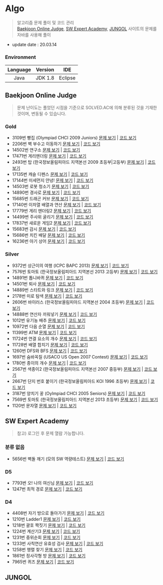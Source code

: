 # Algo
>알고리즘 문제 풀이 및 코드 관리  
>[Baekjoon Online Judge](https://www.acmicpc.net/), [SW Expert Academy](https://swexpertacademy.com/main/main.do), [JUNGOL](http://www.jungol.co.kr/) 사이트의 문제를 자바를 사용해 풀이
* update date : 20.03.14

### Environment
|Language|Version|IDE|
|:---:|:---:|:---:|
|Java|JDK 1.8|Eclipse|


## Baekjoon Online Judge
> 문제 난이도는 풀었던 시점을 기준으로 SOLVED.AC에 의해 분류된 것을 기재한 것이며, 변동될 수 있습니다.

### Gold
* 3109번 빵집 (Olympiad CHCI 2009 Juniors) [문제 보기](https://www.acmicpc.net/problem/3109) | [코드 보기](https://github.com/rodash3/Algo/blob/master/baekjoon/gold/BJ_3109_G2_%EB%B9%B5%EC%A7%91.java)
* 2206번 벽 부수고 이동하기 [문제 보기](https://www.acmicpc.net/problem/2206) | [코드 보기](https://github.com/rodash3/Algo/blob/master/baekjoon/gold/BJ_2206_G4_%EB%B2%BD%EB%B6%80%EC%88%98%EA%B3%A0%EC%9D%B4%EB%8F%99%ED%95%98%EA%B8%B0.java)
* 14502번 연구소 [문제 보기](https://www.acmicpc.net/problem/14502) | [코드 보기](https://github.com/rodash3/Algo/blob/master/baekjoon/gold/BJ_14502_G5_%EC%97%B0%EA%B5%AC%EC%86%8C.java)
* 17471번 게리맨더링 [문제 보기](https://www.acmicpc.net/problem/17471) | [코드 보기](https://github.com/rodash3/Algo/blob/master/baekjoon/gold/BJ_17471_G5_%EA%B2%8C%EB%A6%AC%EB%A7%A8%EB%8D%94%EB%A7%81.java)
* 2493번 탑 (한국정보올림피아드 지역본선 2009 초등부|고등부) [문제 보기](https://www.acmicpc.net/problem/2493) | [코드 보기](https://github.com/rodash3/Algo/blob/master/baekjoon/gold/BJ_2493_G5_%ED%83%91.java)
* 17135번 캐슬 디펜스 [문제 보기](https://www.acmicpc.net/problem/17135) | [코드 보기](https://github.com/rodash3/Algo/blob/master/baekjoon/gold/BJ_17135_G4_%EC%BA%90%EC%8A%AC%EB%94%94%ED%8E%9C%EC%8A%A4.java)
* 17144번 미세먼지 안녕! [문제 보기](https://www.acmicpc.net/problem/17144) | [코드 보기](https://github.com/rodash3/Algo/blob/master/baekjoon/gold/BJ_17144_G5_%EB%AF%B8%EC%84%B8%EB%A8%BC%EC%A7%80%EC%95%88%EB%85%95.java)
* 14503번 로봇 청소기 [문제 보기](https://www.acmicpc.net/problem/14503) | [코드 보기](https://github.com/rodash3/Algo/blob/master/baekjoon/gold/BJ_14503_G5_%EB%A1%9C%EB%B4%87%EC%B2%AD%EC%86%8C%EA%B8%B0.java)
* 14890번 경사로 [문제 보기](https://www.acmicpc.net/problem/14890) | [코드 보기](https://github.com/rodash3/Algo/blob/master/baekjoon/gold/BJ_14890_G4_%EA%B2%BD%EC%82%AC%EB%A1%9C.java)
* 15685번 드래곤 커브 [문제 보기](https://www.acmicpc.net/problem/15685) | [코드 보기](https://github.com/rodash3/Algo/blob/master/baekjoon/gold/BJ_15685_G4_%EB%93%9C%EB%9E%98%EA%B3%A4%EC%BB%A4%EB%B8%8C.java)
* 17140번 이차열 배열과 연산 [문제 보기](https://www.acmicpc.net/problem/17140) | [코드 보기](https://github.com/rodash3/Algo/blob/master/baekjoon/gold/BJ_17140_G4_%EC%9D%B4%EC%B0%A8%EC%97%B4%EB%B0%B0%EC%97%B4%EA%B3%BC%EC%97%B0%EC%82%B0.java)
* 17779번 게리 맨더링2 [문제 보기](https://www.acmicpc.net/problem/17779) | [코드 보기](https://github.com/rodash3/Algo/blob/master/baekjoon/gold/BJ_17779_G4_%EA%B2%8C%EB%A6%AC%EB%A7%A8%EB%8D%94%EB%A7%812.java)
* 14499번 주사위 굴리기 [문제 보기](https://www.acmicpc.net/problem/14499) | [코드 보기](https://github.com/rodash3/Algo/blob/master/baekjoon/gold/BJ_14499_G5_%EC%A3%BC%EC%82%AC%EC%9C%84%EA%B5%B4%EB%A6%AC%EA%B8%B0.java)
* 17837번 새로운 게임2 [문제 보기](https://www.acmicpc.net/problem/17837) | [코드 보기](https://github.com/rodash3/Algo/blob/master/baekjoon/gold/BJ_17837_G2_%EC%83%88%EB%A1%9C%EC%9A%B4%EA%B2%8C%EC%9E%842.java)
* 15683번 감시 [문제 보기](https://www.acmicpc.net/problem/15683) | [코드 보기](https://github.com/rodash3/Algo/blob/master/baekjoon/gold/BJ_15683_G5_%EA%B0%90%EC%8B%9C.java)
* 15686번 치킨 배달 [문제 보기](https://www.acmicpc.net/problem/15686) | [코드 보기](https://github.com/rodash3/Algo/blob/master/baekjoon/gold/BJ_15686_G5_%EC%B9%98%ED%82%A8%EB%B0%B0%EB%8B%AC.java)
* 16236번 아기 상어 [문제 보기](https://www.acmicpc.net/problem/16236) | [코드 보기](https://github.com/rodash3/Algo/blob/master/baekjoon/gold/BJ_16236_G5_%EC%95%84%EA%B8%B0%EC%83%81%EC%96%B4.java)


### Silver
* 9372번 상근이의 여행 (ICPC BAPC 2013) [문제 보기](https://www.acmicpc.net/problem/9372) | [코드 보기](https://github.com/rodash3/Algo/blob/master/baekjoon/silver/BJ_9372_S3_%EC%83%81%EA%B7%BC%EC%9D%B4%EC%9D%98%EC%97%AC%ED%96%89.java)
* 7576번 토마토 (한국정보올림피아드 지역본선 2013 고등부) [문제 보기](https://www.acmicpc.net/problem/7576) | [코드 보기](https://github.com/rodash3/Algo/blob/master/baekjoon/silver/BJ_7576_S1_%ED%86%A0%EB%A7%88%ED%86%A0.java)
* 14891번 톱니바퀴 [문제 보기](https://www.acmicpc.net/problem/14891) | [코드 보기](https://github.com/rodash3/Algo/blob/master/baekjoon/silver/BJ_14891_S1_%ED%86%B1%EB%8B%88%EB%B0%94%ED%80%B4.java)
* 14501번 퇴사 [문제 보기](https://www.acmicpc.net/problem/14501) | [코드 보기](https://github.com/rodash3/Algo/blob/master/baekjoon/silver/BJ_14501_S4_%ED%87%B4%EC%82%AC.java)
* 14889번 스타트와 링크 [문제 보기](https://www.acmicpc.net/problem/14889) | [코드 보기](https://github.com/rodash3/Algo/blob/master/baekjoon/silver/BJ_14889_S3_%EC%8A%A4%ED%83%80%ED%8A%B8%EC%99%80%EB%A7%81%ED%81%AC.java)
* 2178번 미로 탐색 [문제 보기](https://www.acmicpc.net/problem/2178) | [코드 보기](https://github.com/rodash3/Algo/blob/master/baekjoon/silver/BJ_2178_S1_%EB%AF%B8%EB%A1%9C%ED%83%90%EC%83%89.java)
* 2606번 바이러스 (한국정보올림피아드 지역본선 2004 초등부) [문제 보기](https://www.acmicpc.net/problem/2606) | [코드 보기](https://github.com/rodash3/Algo/blob/master/baekjoon/silver/BJ_2606_S2_%EB%B0%94%EC%9D%B4%EB%9F%AC%EC%8A%A4.java)
* 14888번 연산자 끼워넣기 [문제 보기](https://www.acmicpc.net/problem/14888) | [코드 보기](https://github.com/rodash3/Algo/blob/master/baekjoon/silver/BJ_14888_S1_%EC%97%B0%EC%82%B0%EC%9E%90%EB%81%BC%EC%9B%8C%EB%84%A3%EA%B8%B0.java)
* 1012번 유기농 배추 [문제 보기](https://www.acmicpc.net/problem/1012) | [코드 보기](https://github.com/rodash3/Algo/blob/master/baekjoon/silver/BJ_1012_S1_%EC%9C%A0%EA%B8%B0%EB%86%8D%EB%B0%B0%EC%B6%94.java)
* 10972번 다음 순열 [문제 보기](https://www.acmicpc.net/problem/10972) | [코드 보기](https://github.com/rodash3/Algo/blob/master/baekjoon/silver/BJ_10972_S4_%EB%8B%A4%EC%9D%8C%EC%88%9C%EC%97%B4.java)
* 11399번 ATM [문제 보기](https://www.acmicpc.net/problem/11399) | [코드 보기](https://github.com/rodash3/Algo/blob/master/baekjoon/silver/BJ_11399_S3_ATM.java)
* 11724번 연결 요소의 개수 [문제 보기](https://www.acmicpc.net/problem/11724) | [코드 보기](https://github.com/rodash3/Algo/blob/master/baekjoon/silver/BJ_11724_S3_%EC%97%B0%EA%B2%B0%EC%9A%94%EC%86%8C%EC%9D%98%EA%B0%9C%EC%88%98.java)
* 11728번 배열 합치기 [문제 보기](https://www.acmicpc.net/problem/11728) | [코드 보기](https://github.com/rodash3/Algo/blob/master/baekjoon/silver/BJ_11728_S5_%EB%B0%B0%EC%97%B4%ED%95%A9%EC%B9%98%EA%B8%B0.java)
* 1260번 DFS와 BFS [문제 보기](https://www.acmicpc.net/problem/1260) | [코드 보기](https://github.com/rodash3/Algo/blob/master/baekjoon/silver/BJ_1260_S1_DFS%EC%99%80BFS.java)
* 1697번 숨바꼭질 (USACO US Open 2007 Contest) [문제 보기](https://www.acmicpc.net/problem/1697) | [코드 보기](https://github.com/rodash3/Algo/blob/master/baekjoon/silver/BJ_1697_S1_%EC%88%A8%EB%B0%94%EA%BC%AD%EC%A7%88.java)
* 1780번 종이의 개수 [문제 보기](https://www.acmicpc.net/problem/1780) | [코드 보기](https://github.com/rodash3/Algo/blob/master/baekjoon/silver/BJ_1780_S2_%EC%A2%85%EC%9D%B4%EC%9D%98%EA%B0%9C%EC%88%98.java)
* 2567번 색종이2 (한국정보올림피아드 지역본선 2007 중등부) [문제 보기](https://www.acmicpc.net/problem/2567) | [코드 보기](https://github.com/rodash3/Algo/blob/master/baekjoon/silver/BJ_2567_S5_%EC%83%89%EC%A2%85%EC%9D%B42.java)
* 2667번 단지 번호 붙이기 (한국정보올림피아드 KOI 1996 초등부) [문제 보기](https://www.acmicpc.net/problem/2667) | [코드 보기](https://github.com/rodash3/Algo/blob/master/baekjoon/silver/BJ_2667_S1_%EB%8B%A8%EC%A7%80%EB%B2%88%ED%98%B8%EB%B6%99%EC%9D%B4%EA%B8%B0.java)
* 3187번 양치기 꿍 (Oylmpiad CHCI 2005 Seniors) [문제 보기](https://www.acmicpc.net/problem/3187) | [코드 보기](https://github.com/rodash3/Algo/blob/master/baekjoon/silver/BJ_3187_S2_%EC%96%91%EC%B9%98%EA%B8%B0%EA%BF%8D.java)
* 7569번 토마토 (한국정보올림피아드 지역본선 2013 초등부) [문제 보기](https://www.acmicpc.net/problem/7569) | [코드 보기](https://github.com/rodash3/Algo/blob/master/baekjoon/silver/BJ_7569_S1_3%EC%B0%A8%EC%9B%90%ED%86%A0%EB%A7%88%ED%86%A0.java)
* 1120번 문자열 [문제 보기](https://www.acmicpc.net/problem/1120) | [코드 보기](https://github.com/rodash3/Algo/blob/master/baekjoon/silver/BJ_1120_S4_%EB%AC%B8%EC%9E%90%EC%97%B4.java)


## SW Expert Academy
> 참고) 로그인 후 문제 열람 가능합니다.

### 분류 없음
* 5656번 벽돌 깨기 (모의 SW 역량테스트) [문제 보기](https://swexpertacademy.com/main/code/problem/problemDetail.do?contestProbId=AWXRQm6qfL0DFAUo&categoryId=AWXRQm6qfL0DFAUo&categoryType=CODE) | [코드 보기](https://github.com/rodash3/Algo/blob/master/swea/SWEA_5656_%EB%B2%BD%EB%8F%8C%EA%B9%A8%EA%B8%B0.java)


### D5
* 7793번 오! 나의 여신님 [문제 보기](https://swexpertacademy.com/main/code/problem/problemDetail.do?contestProbId=AWsBQpPqMNMDFARG&categoryId=AWsBQpPqMNMDFARG&categoryType=CODE) | [코드 보기](https://github.com/rodash3/Algo/blob/master/swea/D5/SWEA_7793_D5_%EC%98%A4%EB%82%98%EC%9D%98%EC%97%AC%EC%8B%A0%EB%8B%98.java)
* 1247번 최적 경로 [문제 보기](https://swexpertacademy.com/main/code/problem/problemDetail.do?contestProbId=AV15OZ4qAPICFAYD&categoryId=AV15OZ4qAPICFAYD&categoryType=CODE) | [코드 보기](https://github.com/rodash3/Algo/blob/master/swea/D5/SWEA_1247_D5_%EC%B5%9C%EC%A0%81%EA%B2%BD%EB%A1%9C.java)


### D4
* 4408번 자기 방으로 돌아가기 [문제 보기](https://swexpertacademy.com/main/code/problem/problemDetail.do?contestProbId=AWNcJ2sapZMDFAV8&categoryId=AWNcJ2sapZMDFAV8&categoryType=CODE&&&) | [코드 보기](https://github.com/rodash3/Algo/blob/master/swea/D4/SWEA_4408_D4_%EC%9E%90%EA%B8%B0%EB%B0%A9%EC%9C%BC%EB%A1%9C%EB%8F%8C%EC%95%84%EA%B0%80%EA%B8%B0.java)
* 1210번 Ladder1 [문제 보기](https://swexpertacademy.com/main/code/problem/problemDetail.do?contestProbId=AV14ABYKADACFAYh&categoryId=AV14ABYKADACFAYh&categoryType=CODE) | [코드 보기](https://github.com/rodash3/Algo/blob/master/swea/D4/SWEA_1210_D4_Ladder1.java)
* 1218번 괄호 짝짓기 [문제 보기](https://swexpertacademy.com/main/code/problem/problemDetail.do?contestProbId=AV14eWb6AAkCFAYD&categoryId=AV14eWb6AAkCFAYD&categoryType=CODE) | [코드 보기](https://github.com/rodash3/Algo/blob/master/swea/D4/SWEA_1218_D4_%EA%B4%84%ED%98%B8%EC%A7%9D%EC%A7%93%EA%B8%B0.java)
* 1224번 계산기3 [문제 보기](https://swexpertacademy.com/main/code/problem/problemDetail.do?contestProbId=AV14tDX6AFgCFAYD&categoryId=AV14tDX6AFgCFAYD&categoryType=CODE) | [코드 보기](https://github.com/rodash3/Algo/blob/master/swea/D4/SWEA_1224_D4_%EA%B3%84%EC%82%B0%EA%B8%B03.java)
* 1231번 중위순회 [문제 보기](https://swexpertacademy.com/main/code/problem/problemDetail.do?contestProbId=AV140YnqAIECFAYD&categoryId=AV140YnqAIECFAYD&categoryType=CODE) | [코드 보기](https://github.com/rodash3/Algo/blob/master/swea/D4/SWEA_1231_D4_%EC%A4%91%EC%9C%84%EC%88%9C%ED%9A%8C.java)
* 1233번 사칙연산 유효성 검사 [문제 보기](https://swexpertacademy.com/main/code/problem/problemDetail.do?contestProbId=AV141176AIwCFAYD&categoryId=AV141176AIwCFAYD&categoryType=CODE) | [코드 보기](https://github.com/rodash3/Algo/blob/master/swea/D4/SWEA_1233_D4_%EC%82%AC%EC%B9%99%EC%97%B0%EC%82%B0%EC%9C%A0%ED%9A%A8%EC%84%B1%EA%B2%80%EC%82%AC.java)
* 1258번 행렬 찾기 [문제 보기](https://swexpertacademy.com/main/code/problem/problemDetail.do?contestProbId=AV18LoAqItcCFAZN&categoryId=AV18LoAqItcCFAZN&categoryType=CODE) | [코드 보기](https://github.com/rodash3/Algo/blob/master/swea/D4/SWEA_1258_D4_%ED%96%89%EB%A0%AC%EC%B0%BE%EA%B8%B0.java)
* 1861번 정사각형 방 [문제 보기](https://swexpertacademy.com/main/code/problem/problemDetail.do?contestProbId=AV5LtJYKDzsDFAXc&categoryId=AV5LtJYKDzsDFAXc&categoryType=CODE) | [코드 보기](https://github.com/rodash3/Algo/blob/master/swea/D4/SWEA_1861_D4_%EC%A0%95%EC%82%AC%EA%B0%81%ED%98%95%EB%B0%A9.java)
* 7965번 퀴즈 [문제 보기](https://swexpertacademy.com/main/code/problem/problemDetail.do?contestProbId=AWuSh2IKmu0DFASy&categoryId=AWuSh2IKmu0DFASy&categoryType=CODE) | [코드 보기](https://github.com/rodash3/Algo/blob/master/swea/D4/SWEA_7965_D4_%ED%80%B4%EC%A6%88.java)


## JUNGOL

